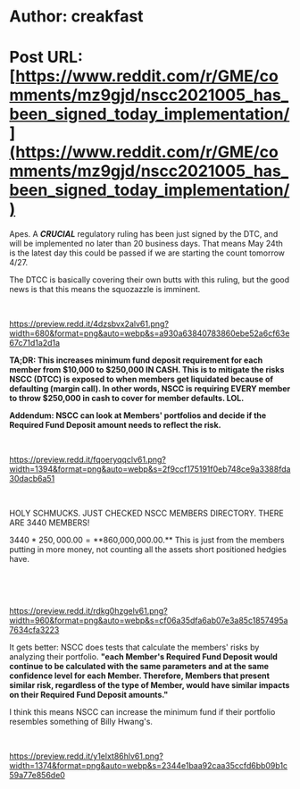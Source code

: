 # Author: creakfast
# Post URL: [https://www.reddit.com/r/GME/comments/mz9gjd/nscc2021005_has_been_signed_today_implementation/](https://www.reddit.com/r/GME/comments/mz9gjd/nscc2021005_has_been_signed_today_implementation/)


Apes. A ***CRUCIAL*** regulatory ruling has been just signed by the DTC, and will be implemented no later than 20 business days. That means May 24th is the latest day this could be passed if we are starting the count tomorrow 4/27.

The DTCC is basically covering their own butts with this ruling, but the good news is that this means the squozazzle is imminent.

&#x200B;

https://preview.redd.it/4dzsbvx2alv61.png?width=680&format=png&auto=webp&s=a930a63840783860ebe52a6cf63e67c71d1a2d1a

**TA;DR: This increases minimum fund deposit requirement for each member from $10,000 to $250,000 IN CASH. This is to mitigate the risks NSCC (DTCC) is exposed to when members get liquidated because of defaulting (margin call). In other words, NSCC is requiring EVERY member to throw $250,000 in cash to cover for member defaults. LOL.**

**Addendum: NSCC can look at Members' portfolios and decide if the Required Fund Deposit amount needs to reflect the risk.**

&#x200B;

https://preview.redd.it/fqoeryqqclv61.png?width=1394&format=png&auto=webp&s=2f9ccf175191f0eb748ce9a3388fda30dacb6a51

&#x200B;

HOLY SCHMUCKS. JUST CHECKED NSCC MEMBERS DIRECTORY. THERE ARE 3440 MEMBERS!

3440 \* $250,000.00 = **$860,000,000.00.** This is just from the members putting in more money, not counting all the assets short positioned hedgies have.

&#x200B;

&#x200B;

https://preview.redd.it/rdkg0hzgelv61.png?width=960&format=png&auto=webp&s=cf06a35dfa6ab07e3a85c1857495a7634cfa3223

It gets better: NSCC does tests that calculate the members' risks by analyzing their portfolio. **"each Member's Required Fund Deposit would continue to be calculated with the same parameters and at the same confidence level for each Member. Therefore, Members that present similar risk, regardless of the type of Member, would have similar impacts on their Required Fund Deposit amounts."**

I think this means NSCC can increase the minimum fund if their portfolio resembles something of Billy Hwang's.

&#x200B;

https://preview.redd.it/y1elxt86hlv61.png?width=1374&format=png&auto=webp&s=2344e1baa92caa35ccfd6bb09b1c59a77e856de0